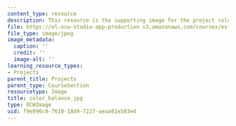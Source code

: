 ```yaml
---
content_type: resource
description: This resource is the supporting image for the project color balance.
file: https://ol-ocw-studio-app-production.s3.amazonaws.com/courses/es-298-art-of-color-spring-2005/f9e996c8761018d97227aeaa81e583e4_color_balance.jpg
file_type: image/jpeg
image_metadata:
  caption: ''
  credit: ''
  image-alt: ''
learning_resource_types:
- Projects
parent_title: Projects
parent_type: CourseSection
resourcetype: Image
title: color_balance.jpg
type: OCWImage
uid: f9e996c8-7610-18d9-7227-aeaa81e583e4
---
```

